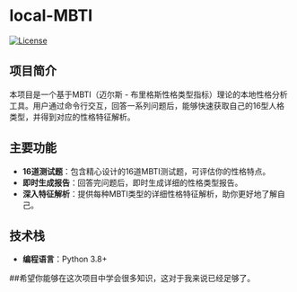 # local-MBTI

[![License](https://img.shields.io/badge/License-MIT-green)](LICENSE)

## 项目简介
本项目是一个基于MBTI（迈尔斯 - 布里格斯性格类型指标）理论的本地性格分析工具。用户通过命令行交互，回答一系列问题后，能够快速获取自己的16型人格类型，并得到对应的性格特征解析。

## 主要功能
- **16道测试题**：包含精心设计的16道MBTI测试题，可评估你的性格特点。
- **即时生成报告**：回答完问题后，即时生成详细的性格类型报告。
- **深入特征解析**：提供每种MBTI类型的详细性格特征解析，助你更好地了解自己。

## 技术栈
- **编程语言**：Python 3.8+

##希望你能够在这次项目中学会很多知识，这对于我来说已经足够了。

